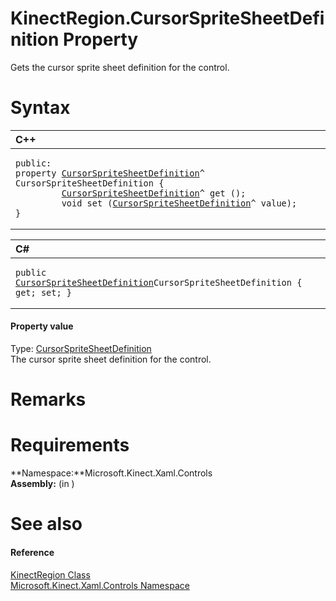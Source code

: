 KinectRegion.CursorSpriteSheetDefinition Property  
=================================================  

Gets the cursor sprite sheet definition for the control. <span id="syntaxSection"></span>

Syntax  
======  

<table>
<colgroup>
<col width="100%" />
</colgroup>
<thead>
<tr class="header">
<th align="left">C++</th>
</tr>
</thead>
<tbody>
<tr class="odd">
<td align="left"><pre><code>public:  
property <a href="../../../Kinect.Toolkit.Input/CursorSpriteSheetDefinit.md">CursorSpriteSheetDefinition</a>^ CursorSpriteSheetDefinition {  
         <a href="../../../Kinect.Toolkit.Input/CursorSpriteSheetDefinit.md">CursorSpriteSheetDefinition</a>^ get ();  
         void set (<a href="../../../Kinect.Toolkit.Input/CursorSpriteSheetDefinit.md">CursorSpriteSheetDefinition</a>^ value);  
}</code></pre></td>
</tr>
</tbody>
</table>

<table>
<colgroup>
<col width="100%" />
</colgroup>
<thead>
<tr class="header">
<th align="left">C#</th>
</tr>
</thead>
<tbody>
<tr class="odd">
<td align="left"><pre><code>public <a href="../../../Kinect.Toolkit.Input/CursorSpriteSheetDefinit.md">CursorSpriteSheetDefinition</a>CursorSpriteSheetDefinition { get; set; }</code></pre></td>
</tr>
</tbody>
</table>

<span id="ID4ET"></span>
#### Property value  

Type: [CursorSpriteSheetDefinition](../../../Kinect.Toolkit.Input/CursorSpriteSheetDefinit.md)  
The cursor sprite sheet definition for the control.  

<span id="remarks"></span>

Remarks  
=======  

<span id="requirements"></span>

Requirements  
============  

**Namespace:**Microsoft.Kinect.Xaml.Controls  
**Assembly:** (in )  

<span id="ID4EDB"></span>

See also  
========  

<span id="ID4EFB"></span>
#### Reference  

[KinectRegion Class](../../KinectRegion_Class.md)  
 [Microsoft.Kinect.Xaml.Controls Namespace](../../../Kinect.Xaml.Controls.md)  



<!--Please do not edit the data in the comment block below.-->
<!--
TOCTitle : CursorSpriteSheetDefinition Property
RLTitle : KinectRegion.CursorSpriteSheetDefinition Property
KeywordK : CursorSpriteSheetDefinition property
KeywordK : KinectRegion.CursorSpriteSheetDefinition property
KeywordF : Microsoft.Kinect.Xaml.Controls.KinectRegion.CursorSpriteSheetDefinition
KeywordF : KinectRegion.CursorSpriteSheetDefinition
KeywordF : CursorSpriteSheetDefinition
KeywordF : Microsoft.Kinect.Xaml.Controls.KinectRegion.CursorSpriteSheetDefinition
KeywordA : P:Microsoft.Kinect.Xaml.Controls.KinectRegion.CursorSpriteSheetDefinition
AssetID : P:Microsoft.Kinect.Xaml.Controls.KinectRegion.CursorSpriteSheetDefinition
Locale : en-us
CommunityContent : 1
APIType : Managed
APILocation : 
APIName : Microsoft.Kinect.Xaml.Controls.KinectRegion.CursorSpriteSheetDefinition
TargetOS : Windows
TopicType : kbSyntax
DevLang : VB
DevLang : CSharp
DevLang : JavaScript
DevLang : C++
DocSet : K4Wv2
ProjType : K4Wv2Proj
Technology : Kinect for Windows
Product : Kinect for Windows SDK v2
productversion : 20
-->
